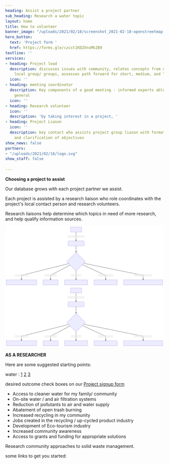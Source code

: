 ```yaml
---
heading: Assist a project partner
sub_heading: Research a water topic
layout: home
title: How to volunteer
banner_image: "/uploads/2021/02/18/screenshot_2021-02-18-openstreetmap.png"
hero_button:
  text: 'Project form '
  href: https://forms.gle/czcst1KDZXnsMk2B9
textline: ''
services:
- heading: Project lead
  description: discusses issues with community, relates concepts from meetings to
    local group/ groups, assesses path forward for short, medium, and long term goals.
  icon: ''
- heading: meeting coordinator
  description: Key components of a good meeting - informed experts able to discuss
    general
  icon: ''
- heading: Research volunteer
  icon: ''
  description: 'by taking interest in a project, '
- heading: Project Liason
  icon: ''
  description: key contact who assists project group liason with formation of goals
    and clarification of objectives
show_news: false
partners:
- "/uploads/2021/02/18/logo.svg"
show_staff: false

---
```

**Choosing a project to assist**

Our database grows with each project partner we assist.

Each project is assisted by a research liaison who role coordinates with the project's local contact person and research volunteers.

Research liaisons help determine which topics in need of more research, and help qualify information sources.

![](/uploads/2021/02/18/mermaid-diagram-20210218103414.svg)![](/uploads/2021/02/18/mermaid-diagram-20210218103414.svg)

**AS A RESEARCHER**

Here are some suggested starting points:

water : [1](https://en.wikipedia.org/wiki/Rainwater_harvesting "Rainwater harvesting") [2]() [3](https://www.unep.org/interactive/beat-plastic-pollution/ "UN Environment beat-plastic-pollution") 

desired outcome check boxes on our [Project signup form](https://forms.gle/QidAdD9nLVYWGgtv5 "Peacewater project form")

* Access to cleaner water for my family/ community
* On-site water / and air filtration systems
* Reduction of pollutants to air and water supply
* Abatement of open trash burning
* Increased recycling in my community
* Jobs created in the recycling / up-cycled product industry
* Development of Eco-tourism industry
* Increased community awareness
* Access to grants and funding for appropriate solutions

Research community approaches to solid waste management.

some links to get you started: